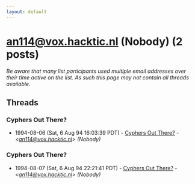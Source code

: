 ```yaml
---
layout: default
---
```


# <an114@vox.hacktic.nl> (Nobody) (2 posts)

_Be aware that many list participants used multiple email addresses over their time active on the list. As such this page may not contain all threads available._

## Threads

### Cyphers Out There?
+ 1994-08-06 (Sat, 6 Aug 94 16:03:39 PDT) - [Cyphers Out There?](/archive/1994/08/bded84b6687c0305099598d4df782a5759499e438ff304d749f167755aaf57d1) - _\<an114@vox.hacktic.nl\> (Nobody)_

### Cyphers Out There?
+ 1994-08-07 (Sat, 6 Aug 94 22:21:41 PDT) - [Cyphers Out There?](/archive/1994/08/87a73ce9fb3b946842c007020903b15efa786ba6edbba9784c018dee521aeec9) - _\<an114@vox.hacktic.nl\> (Nobody)_

